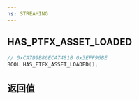 ```yaml
---
ns: STREAMING
---
```

## HAS_PTFX_ASSET_LOADED

```c
// 0xCA7D9B86ECA7481B 0x3EFF96BE
BOOL HAS_PTFX_ASSET_LOADED();
```


## 返回值
